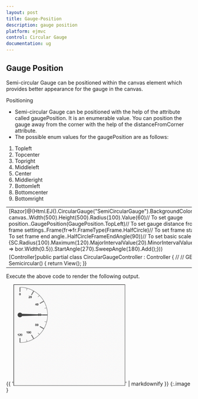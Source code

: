 ```yaml
---
layout: post
title: Gauge-Position
description: gauge position
platform: ejmvc
control: Circular Gauge
documentation: ug
---
```


## Gauge Position

Semi-circular Gauge can be positioned within the canvas element which provides better appearance for the gauge in the canvas.

Positioning

* Semi-circular Gauge can be positioned with the help of the attribute called gaugePosition. It is an enumerable value. You can position the gauge away from the corner with the help of the distanceFromCorner attribute. 
* The possible enum values for the gaugePosition are as follows:
1. Topleft
2. Topcenter
3. Topright
4. Middleleft
5. Center
6. Middleright
7. Bottomleft
8. Bottomcenter
9. Bottomright





<table>
<tr>
<td>
[Razor]@(Html.EJ().CircularGauge("SemiCircularGauge").BackgroundColor("transparent")// To set dimension of the canvas..Width(500).Height(500).Radius(100).Value(60)// To set gauge position..GaugePosition(GaugePosition.TopLeft)// To set gauge distance from corner..DistanceFromCorner(25)// To set frame settings..Frame(fr=>fr.FrameType(Frame.HalfCircle)// To set frame start angle..HalfCircleFrameStartAngle(270)// To set frame end angle..HalfCircleFrameEndAngle(90))// To set basic scale settings..Scales(SC =>{SC.Radius(100).Maximum(120).MajorIntervalValue(20).MinorIntervalValue(10).ShowScaleBar(true).Size(1).Border(bor => bor.Width(0.5)).StartAngle(270).SweepAngle(180).Add();}))</td></tr>
<tr>
<td>
[Controller]public partial class CircularGaugeController : Controller    {        //        // GET: /ToolTip/        public ActionResult Semicircular()        {            return View();        }}</td></tr>
</table>


Execute the above code to render the following output.

{{ '![](Gauge-Position_images/Gauge-Position_img1.png)' | markdownify }}
{:.image }


